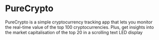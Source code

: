 # PureCrypto
PureCrypto is a simple cryptocurrency tracking app that lets you monitor the real-time value of the top 100 cryptocurrencies. Plus, get insights into the market capitalisation of the top 20 in a scrolling text LED display
